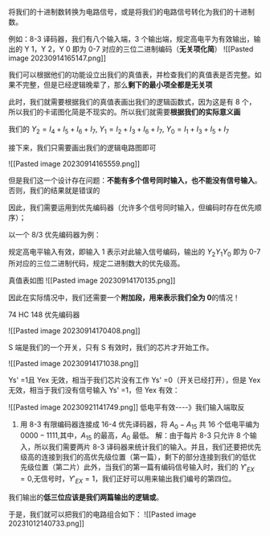 将我们的十进制数转换为电路信号，或是将我们的电路信号转化为我们的十进制数。

例如：8-3 译码器，我们有八个输入端，3 个输出端，规定高电平为有效输出，输出的 Y 1，Y 2，Y 0 即为 0-7 对应的三位二进制编码（**无关项化简**） ![[Pasted image 20230914165147.png]]

我们可以根据他们的功能设立出我们的真值表，并检查我们的真值表是否完整。如果不完整，但是已经逻辑晚辈了，那么**剩下的最小项全都是无关项**

此时，我们就需要根据我们的真值表画出我们的逻辑函数式，因为这是有 8 个，所以我们的卡诺图化简是不现实的。所以我们就需要**根据我们的实际意义画**

我们的 $Y_{2}=I_{4}+I_{5}+I_{6}+I_{7}$, $Y_{1}=I_{2}+I_{3}+I_{6}+I_{7}$, $Y_{0}=I_{1}+I_{3}+I_{5}+I_{7}$


接下来，我们只需要画出我们的逻辑电路图即可

![[Pasted image 20230914165559.png]]

但是我们这一个设计存在问题：**不能有多个信号同时输入，也不能没有信号输入**。否则，我们的结果就是错误的

因此，我们需要运用到优先编码器（允许多个信号同时输入，但编码时存在优先顺序）；

以一个 8/3 优先编码器为例：

规定高电平输入有效，即输入 1 表示对此输入信号编码，输出的 $Y_{2}Y_{1}Y_{0}$ 即为 0-7 所对应的三位二进制代码，规定二进制数大的优先级高。

真值表如图
![[Pasted image 20230914170135.png]] 

因此在实际情况中，我们还需要一个**附加段，用来表示我们全为 0**的情况！

74 HC 148 优先编码器

![[Pasted image 20230914170408.png]]

S 端是我们的一个开关，只有 S 有效时，我们的芯片才开始工作。

![[Pasted image 20230914171038.png]]


Ys' =1且 Yex 无效，相当于我们芯片没有工作
Ys' =0（开关已经打开），但是 Yex 无效，相当于我们没有信号输入
Ys' =1，但 Yex 有效：



![[Pasted image 20230921141749.png]]
低电平有效----》我们输入端取反


1. 用 8-3 有限编码器连接成 16-4 优先译码器，将 $A_{0}-A_{15}$ 共 16 个低电平编为 $0000-1111$,其中，$A_{15}$ 的最高，$A_{0}$ 最低。
解：由于每片 8-3 只允许 8 个输入，所以我们需要两片 8-3 译码器来统计我们的输入。并且，我们还要把优先级高的连接到我们的高优先级位置（第一篇），剩下的部分连接到我们的低优先级位置（第二片）此外，当我们的第一篇有编码信号输入时，我们的 $Y'_{EX}=0$,无信号时，$Y'_{EX}=1$，我们正好可以用来输出我们编号的第四位。

我们输出的**低三位应该是我们两篇输出的逻辑或**。

于是，我们就可以把我们的电路组合如下：
![[Pasted image 20231012140733.png]]
